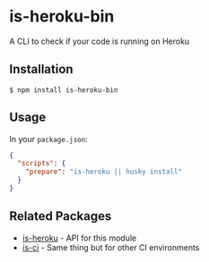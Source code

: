 # is-heroku-bin

A CLI to check if your code is running on Heroku

## Installation

```shell
$ npm install is-heroku-bin
```

## Usage

In your `package.json`:

```json
{
  "scripts": {
    "prepare": "is-heroku || husky install"
  }
}
```

## Related Packages

- [is-heroku](https://github.com/sindresorhus/is-heroku) - API for this module
- [is-ci](https://github.com/watson/is-ci) - Same thing but for other CI environments

